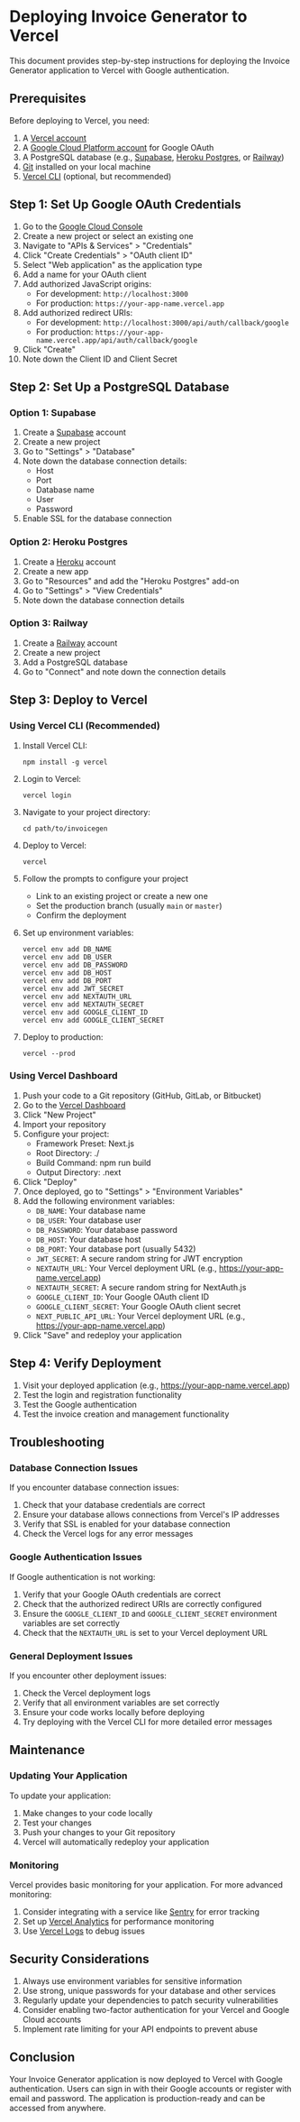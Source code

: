 # Deploying Invoice Generator to Vercel

This document provides step-by-step instructions for deploying the Invoice Generator application to Vercel with Google authentication.

## Prerequisites

Before deploying to Vercel, you need:

1. A [Vercel account](https://vercel.com/signup)
2. A [Google Cloud Platform account](https://console.cloud.google.com/) for Google OAuth
3. A PostgreSQL database (e.g., [Supabase](https://supabase.com/), [Heroku Postgres](https://www.heroku.com/postgres), or [Railway](https://railway.app/))
4. [Git](https://git-scm.com/) installed on your local machine
5. [Vercel CLI](https://vercel.com/docs/cli) (optional, but recommended)

## Step 1: Set Up Google OAuth Credentials

1. Go to the [Google Cloud Console](https://console.cloud.google.com/)
2. Create a new project or select an existing one
3. Navigate to "APIs & Services" > "Credentials"
4. Click "Create Credentials" > "OAuth client ID"
5. Select "Web application" as the application type
6. Add a name for your OAuth client
7. Add authorized JavaScript origins:
   - For development: `http://localhost:3000`
   - For production: `https://your-app-name.vercel.app`
8. Add authorized redirect URIs:
   - For development: `http://localhost:3000/api/auth/callback/google`
   - For production: `https://your-app-name.vercel.app/api/auth/callback/google`
9. Click "Create"
10. Note down the Client ID and Client Secret

## Step 2: Set Up a PostgreSQL Database

### Option 1: Supabase

1. Create a [Supabase](https://supabase.com/) account
2. Create a new project
3. Go to "Settings" > "Database"
4. Note down the database connection details:
   - Host
   - Port
   - Database name
   - User
   - Password
5. Enable SSL for the database connection

### Option 2: Heroku Postgres

1. Create a [Heroku](https://www.heroku.com/) account
2. Create a new app
3. Go to "Resources" and add the "Heroku Postgres" add-on
4. Go to "Settings" > "View Credentials"
5. Note down the database connection details

### Option 3: Railway

1. Create a [Railway](https://railway.app/) account
2. Create a new project
3. Add a PostgreSQL database
4. Go to "Connect" and note down the connection details

## Step 3: Deploy to Vercel

### Using Vercel CLI (Recommended)

1. Install Vercel CLI:
   ```
   npm install -g vercel
   ```

2. Login to Vercel:
   ```
   vercel login
   ```

3. Navigate to your project directory:
   ```
   cd path/to/invoicegen
   ```

4. Deploy to Vercel:
   ```
   vercel
   ```

5. Follow the prompts to configure your project
   - Link to an existing project or create a new one
   - Set the production branch (usually `main` or `master`)
   - Confirm the deployment

6. Set up environment variables:
   ```
   vercel env add DB_NAME
   vercel env add DB_USER
   vercel env add DB_PASSWORD
   vercel env add DB_HOST
   vercel env add DB_PORT
   vercel env add JWT_SECRET
   vercel env add NEXTAUTH_URL
   vercel env add NEXTAUTH_SECRET
   vercel env add GOOGLE_CLIENT_ID
   vercel env add GOOGLE_CLIENT_SECRET
   ```

7. Deploy to production:
   ```
   vercel --prod
   ```

### Using Vercel Dashboard

1. Push your code to a Git repository (GitHub, GitLab, or Bitbucket)
2. Go to the [Vercel Dashboard](https://vercel.com/dashboard)
3. Click "New Project"
4. Import your repository
5. Configure your project:
   - Framework Preset: Next.js
   - Root Directory: ./
   - Build Command: npm run build
   - Output Directory: .next
6. Click "Deploy"
7. Once deployed, go to "Settings" > "Environment Variables"
8. Add the following environment variables:
   - `DB_NAME`: Your database name
   - `DB_USER`: Your database user
   - `DB_PASSWORD`: Your database password
   - `DB_HOST`: Your database host
   - `DB_PORT`: Your database port (usually 5432)
   - `JWT_SECRET`: A secure random string for JWT encryption
   - `NEXTAUTH_URL`: Your Vercel deployment URL (e.g., https://your-app-name.vercel.app)
   - `NEXTAUTH_SECRET`: A secure random string for NextAuth.js
   - `GOOGLE_CLIENT_ID`: Your Google OAuth client ID
   - `GOOGLE_CLIENT_SECRET`: Your Google OAuth client secret
   - `NEXT_PUBLIC_API_URL`: Your Vercel deployment URL (e.g., https://your-app-name.vercel.app)
9. Click "Save" and redeploy your application

## Step 4: Verify Deployment

1. Visit your deployed application (e.g., https://your-app-name.vercel.app)
2. Test the login and registration functionality
3. Test the Google authentication
4. Test the invoice creation and management functionality

## Troubleshooting

### Database Connection Issues

If you encounter database connection issues:

1. Check that your database credentials are correct
2. Ensure your database allows connections from Vercel's IP addresses
3. Verify that SSL is enabled for your database connection
4. Check the Vercel logs for any error messages

### Google Authentication Issues

If Google authentication is not working:

1. Verify that your Google OAuth credentials are correct
2. Check that the authorized redirect URIs are correctly configured
3. Ensure the `GOOGLE_CLIENT_ID` and `GOOGLE_CLIENT_SECRET` environment variables are set correctly
4. Check that the `NEXTAUTH_URL` is set to your Vercel deployment URL

### General Deployment Issues

If you encounter other deployment issues:

1. Check the Vercel deployment logs
2. Verify that all environment variables are set correctly
3. Ensure your code works locally before deploying
4. Try deploying with the Vercel CLI for more detailed error messages

## Maintenance

### Updating Your Application

To update your application:

1. Make changes to your code locally
2. Test your changes
3. Push your changes to your Git repository
4. Vercel will automatically redeploy your application

### Monitoring

Vercel provides basic monitoring for your application. For more advanced monitoring:

1. Consider integrating with a service like [Sentry](https://sentry.io/) for error tracking
2. Set up [Vercel Analytics](https://vercel.com/analytics) for performance monitoring
3. Use [Vercel Logs](https://vercel.com/docs/concepts/observability/logs) to debug issues

## Security Considerations

1. Always use environment variables for sensitive information
2. Use strong, unique passwords for your database and other services
3. Regularly update your dependencies to patch security vulnerabilities
4. Consider enabling two-factor authentication for your Vercel and Google Cloud accounts
5. Implement rate limiting for your API endpoints to prevent abuse

## Conclusion

Your Invoice Generator application is now deployed to Vercel with Google authentication. Users can sign in with their Google accounts or register with email and password. The application is production-ready and can be accessed from anywhere.